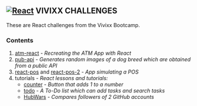 ## **[![React](https://user-images.githubusercontent.com/29721601/31213165-a4201dae-a9d7-11e7-9c6e-66389479471a.png "React")](https://facebook.github.io/react/) VIVIXX CHALLENGES**

These are React challenges from the Vivixx Bootcamp.

### Contents
1. [atm-react](https://github.com/DMonMac/VC-React/tree/master/atm-react) - _Recreating the ATM App with React_
2. [pub-api](https://github.com/DMonMac/VC-React/tree/master/pub-api) - _Generates random images of a dog breed which are obtained from a public API_
3. [react-pos](https://github.com/DMonMac/VC-React/tree/master/react-pos) and [react-pos-2](https://github.com/DMonMac/VC-React/tree/master/react-pos-2) - _App simulating a POS_
4. tutorials - _React lessons and tutorials:_
    - [counter](https://github.com/DMonMac/VC-React/tree/master/tutorials/counter) - _Button that adds 1 to a number_
    - [todo](https://github.com/DMonMac/VC-React/tree/master/tutorials/todo) - _A To-Do list which can add tasks and search tasks_
    - [HubWars](https://github.com/DMonMac/VC-React/tree/master/tutorials/github_dashboard) - _Compares followers of 2 GitHub accounts_
